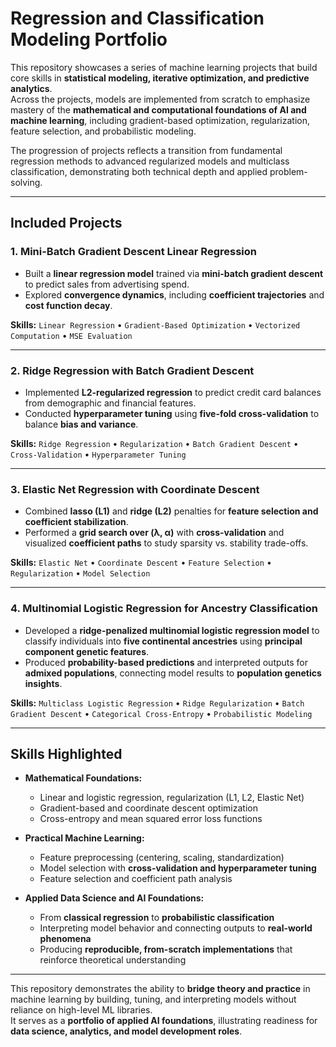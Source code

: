 # Regression and Classification Modeling Portfolio

This repository showcases a series of machine learning projects that build core skills in **statistical modeling, iterative optimization, and predictive analytics**.  
Across the projects, models are implemented from scratch to emphasize mastery of the **mathematical and computational foundations of AI and machine learning**, including gradient-based optimization, regularization, feature selection, and probabilistic modeling.

The progression of projects reflects a transition from fundamental regression methods to advanced regularized models and multiclass classification, demonstrating both technical depth and applied problem-solving.

---

## Included Projects

### 1. Mini-Batch Gradient Descent Linear Regression
- Built a **linear regression model** trained via **mini-batch gradient descent** to predict sales from advertising spend.  
- Explored **convergence dynamics**, including **coefficient trajectories** and **cost function decay**.  

**Skills:** `Linear Regression` • `Gradient-Based Optimization` • `Vectorized Computation` • `MSE Evaluation`

---

### 2. Ridge Regression with Batch Gradient Descent
- Implemented **L2-regularized regression** to predict credit card balances from demographic and financial features.  
- Conducted **hyperparameter tuning** using **five-fold cross-validation** to balance **bias and variance**.  

**Skills:** `Ridge Regression` • `Regularization` • `Batch Gradient Descent` • `Cross-Validation` • `Hyperparameter Tuning`

---

### 3. Elastic Net Regression with Coordinate Descent
- Combined **lasso (L1)** and **ridge (L2)** penalties for **feature selection and coefficient stabilization**.  
- Performed a **grid search over (λ, α)** with **cross-validation** and visualized **coefficient paths** to study sparsity vs. stability trade-offs.  

**Skills:** `Elastic Net` • `Coordinate Descent` • `Feature Selection` • `Regularization` • `Model Selection`

---

### 4. Multinomial Logistic Regression for Ancestry Classification
- Developed a **ridge-penalized multinomial logistic regression model** to classify individuals into **five continental ancestries** using **principal component genetic features**.  
- Produced **probability-based predictions** and interpreted outputs for **admixed populations**, connecting model results to **population genetics insights**.  

**Skills:** `Multiclass Logistic Regression` • `Ridge Regularization` • `Batch Gradient Descent` • `Categorical Cross-Entropy` • `Probabilistic Modeling`

---

## Skills Highlighted

- **Mathematical Foundations:**  
  - Linear and logistic regression, regularization (L1, L2, Elastic Net)  
  - Gradient-based and coordinate descent optimization  
  - Cross-entropy and mean squared error loss functions

- **Practical Machine Learning:**  
  - Feature preprocessing (centering, scaling, standardization)  
  - Model selection with **cross-validation and hyperparameter tuning**  
  - Feature selection and coefficient path analysis

- **Applied Data Science and AI Foundations:**  
  - From **classical regression** to **probabilistic classification**  
  - Interpreting model behavior and connecting outputs to **real-world phenomena**  
  - Producing **reproducible, from-scratch implementations** that reinforce theoretical understanding

---

This repository demonstrates the ability to **bridge theory and practice** in machine learning by building, tuning, and interpreting models without reliance on high-level ML libraries.  
It serves as a **portfolio of applied AI foundations**, illustrating readiness for **data science, analytics, and model development roles**.
